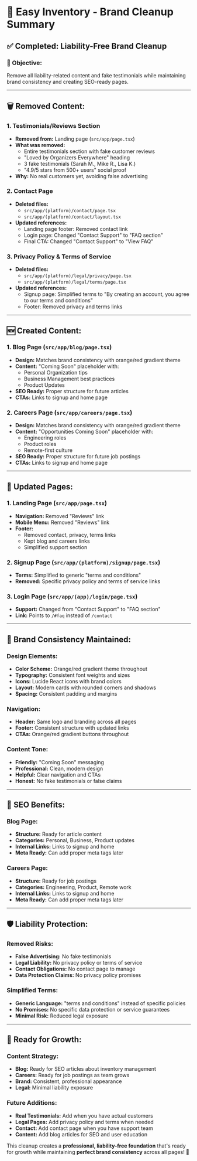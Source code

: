 # 🧹 Easy Inventory - Brand Cleanup Summary

## **✅ Completed: Liability-Free Brand Cleanup**

### **🎯 Objective:**
Remove all liability-related content and fake testimonials while maintaining brand consistency and creating SEO-ready pages.

---

## **🗑️ Removed Content:**

### **1. Testimonials/Reviews Section**
- **Removed from:** Landing page (`src/app/page.tsx`)
- **What was removed:**
  - Entire testimonials section with fake customer reviews
  - "Loved by Organizers Everywhere" heading
  - 3 fake testimonials (Sarah M., Mike R., Lisa K.)
  - "4.9/5 stars from 500+ users" social proof
- **Why:** No real customers yet, avoiding false advertising

### **2. Contact Page**
- **Deleted files:**
  - `src/app/(platform)/contact/page.tsx`
  - `src/app/(platform)/contact/layout.tsx`
- **Updated references:**
  - Landing page footer: Removed contact link
  - Login page: Changed "Contact Support" to "FAQ section"
  - Final CTA: Changed "Contact Support" to "View FAQ"

### **3. Privacy Policy & Terms of Service**
- **Deleted files:**
  - `src/app/(platform)/legal/privacy/page.tsx`
  - `src/app/(platform)/legal/terms/page.tsx`
- **Updated references:**
  - Signup page: Simplified terms to "By creating an account, you agree to our terms and conditions"
  - Footer: Removed privacy and terms links

---

## **🆕 Created Content:**

### **1. Blog Page** (`src/app/blog/page.tsx`)
- **Design:** Matches brand consistency with orange/red gradient theme
- **Content:** "Coming Soon" placeholder with:
  - Personal Organization tips
  - Business Management best practices
  - Product Updates
- **SEO Ready:** Proper structure for future articles
- **CTAs:** Links to signup and home page

### **2. Careers Page** (`src/app/careers/page.tsx`)
- **Design:** Matches brand consistency with orange/red gradient theme
- **Content:** "Opportunities Coming Soon" placeholder with:
  - Engineering roles
  - Product roles
  - Remote-first culture
- **SEO Ready:** Proper structure for future job postings
- **CTAs:** Links to signup and home page

---

## **🔄 Updated Pages:**

### **1. Landing Page** (`src/app/page.tsx`)
- **Navigation:** Removed "Reviews" link
- **Mobile Menu:** Removed "Reviews" link
- **Footer:** 
  - Removed contact, privacy, terms links
  - Kept blog and careers links
  - Simplified support section

### **2. Signup Page** (`src/app/(platform)/signup/page.tsx`)
- **Terms:** Simplified to generic "terms and conditions"
- **Removed:** Specific privacy policy and terms of service links

### **3. Login Page** (`src/app/(app)/login/page.tsx`)
- **Support:** Changed from "Contact Support" to "FAQ section"
- **Link:** Points to `/#faq` instead of `/contact`

---

## **🎨 Brand Consistency Maintained:**

### **Design Elements:**
- **Color Scheme:** Orange/red gradient theme throughout
- **Typography:** Consistent font weights and sizes
- **Icons:** Lucide React icons with brand colors
- **Layout:** Modern cards with rounded corners and shadows
- **Spacing:** Consistent padding and margins

### **Navigation:**
- **Header:** Same logo and branding across all pages
- **Footer:** Consistent structure with updated links
- **CTAs:** Orange/red gradient buttons throughout

### **Content Tone:**
- **Friendly:** "Coming Soon" messaging
- **Professional:** Clean, modern design
- **Helpful:** Clear navigation and CTAs
- **Honest:** No fake testimonials or false claims

---

## **📱 SEO Benefits:**

### **Blog Page:**
- **Structure:** Ready for article content
- **Categories:** Personal, Business, Product updates
- **Internal Links:** Links to signup and home
- **Meta Ready:** Can add proper meta tags later

### **Careers Page:**
- **Structure:** Ready for job postings
- **Categories:** Engineering, Product, Remote work
- **Internal Links:** Links to signup and home
- **Meta Ready:** Can add proper meta tags later

---

## **🛡️ Liability Protection:**

### **Removed Risks:**
- **False Advertising:** No fake testimonials
- **Legal Liability:** No privacy policy or terms of service
- **Contact Obligations:** No contact page to manage
- **Data Protection Claims:** No privacy policy promises

### **Simplified Terms:**
- **Generic Language:** "terms and conditions" instead of specific policies
- **No Promises:** No specific data protection or service guarantees
- **Minimal Risk:** Reduced legal exposure

---

## **🚀 Ready for Growth:**

### **Content Strategy:**
- **Blog:** Ready for SEO articles about inventory management
- **Careers:** Ready for job postings as team grows
- **Brand:** Consistent, professional appearance
- **Legal:** Minimal liability exposure

### **Future Additions:**
- **Real Testimonials:** Add when you have actual customers
- **Legal Pages:** Add privacy policy and terms when needed
- **Contact:** Add contact page when you have support team
- **Content:** Add blog articles for SEO and user education

This cleanup creates a **professional, liability-free foundation** that's ready for growth while maintaining **perfect brand consistency** across all pages! 🎯
